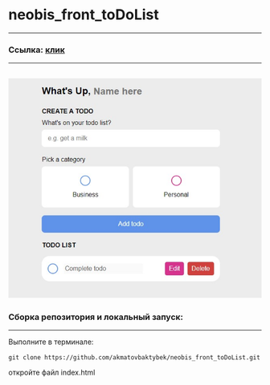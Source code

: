 # neobis_front_toDoList
---
### Ссылка: [клик](https://akmatovbaktybek.github.io/neobis_front_toDoList/)
---
![](img/preview.jpg)
---
### Сборка репозитория и локальный запуск:
---

Выполните в терминале:
```
git clone https://github.com/akmatovbaktybek/neobis_front_toDoList.git
```
откройте файл index.html